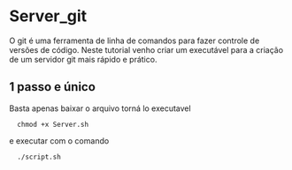 # Server_git

O git é uma ferramenta de linha de comandos para fazer controle de versões de código.
Neste tutorial venho criar um executável para a criação de um servidor git mais rápido e prático.

## 1 passo e único
Basta apenas baixar o arquivo torná lo executavel

```shell
  chmod +x Server.sh
```

e executar com o comando 

```shell
  ./script.sh
```
